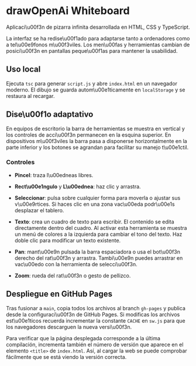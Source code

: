 # drawOpenAi Whiteboard

Aplicaci\u00f3n de pizarra infinita desarrollada en HTML, CSS y TypeScript.

La interfaz se ha redise\u00f1ado para adaptarse tanto a ordenadores como a tel\u00e9fonos m\u00f3viles. Los men\u00fas y herramientas cambian de posici\u00f3n en pantallas peque\u00f1as para mantener la usabilidad.

## Uso local

Ejecuta `tsc` para generar `script.js` y abre `index.html` en un navegador moderno. El dibujo se guarda autom\u00e1ticamente en `localStorage` y se restaura al recargar.

## Dise\u00f1o adaptativo

En equipos de escritorio la barra de herramientas se muestra en vertical y los controles de acci\u00f3n permanecen en la esquina superior. En dispositivos m\u00f3viles la barra pasa a disponerse horizontalmente en la parte inferior y los botones se agrandan para facilitar su manejo t\u00e1ctil.

### Controles

- **Pincel**: traza l\u00edneas libres.
- **Rect\u00e1ngulo** y **L\u00ednea**: haz clic y arrastra.
- **Seleccionar**: pulsa sobre cualquier forma para moverla o ajustar sus v\u00e9rtices. Si haces clic en una zona vac\u00eda podr\u00e1s desplazar el tablero.
- **Texto**: crea un cuadro de texto para escribir. El contenido se edita directamente dentro del cuadro. Al activar esta herramienta se muestra un menú de colores a la izquierda para cambiar el tono del texto. Haz doble clic para modificar un texto existente.

- **Pan**: mant\u00e9n pulsada la barra espaciadora o usa el bot\u00f3n derecho del rat\u00f3n y arrastra. Tambi\u00e9n puedes arrastrar en vac\u00edo con la herramienta de selecci\u00f3n.
- **Zoom**: rueda del rat\u00f3n o gesto de pellizco.

## Despliegue en GitHub Pages

Tras fusionar a `main`, copia todos los archivos al branch `gh-pages` y publica desde la configuraci\u00f3n de GitHub Pages. Si modificas los archivos est\u00e1ticos recuerda incrementar la constante `CACHE` en `sw.js` para que los navegadores descarguen la nueva versi\u00f3n.

Para verificar que la página desplegada corresponde a la última compilación, incrementa también el número de versión que aparece en el elemento `<title>` de `index.html`. Así, al cargar la web se puede comprobar fácilmente que se está viendo la versión correcta.
